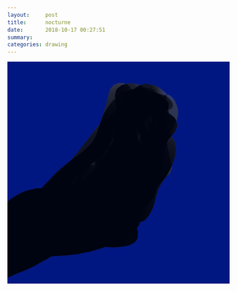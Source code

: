 ```yaml
---
layout:     post
title:      nocturne
date:       2018-10-17 00:27:51
summary:    
categories: drawing
---
```

![nocturne](/images/diary/nocturne.png ".")
